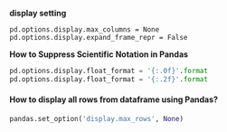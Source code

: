 **display setting**
```
pd.options.display.max_columns = None
pd.options.display.expand_frame_repr = False
```

**How to Suppress Scientific Notation in Pandas**
```python
pd.options.display.float_format = '{:.0f}'.format
pd.options.display.float_format = '{:.2f}'.format
```
#### How to display all rows from dataframe using Pandas?
```python
pandas.set_option('display.max_rows', None)
```

